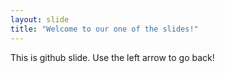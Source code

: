 ```yaml
---
layout: slide
title: "Welcome to our one of the slides!"
---
```

This is github slide.
Use the left arrow to go back!